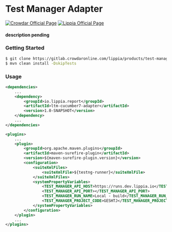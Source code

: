 # Test Manager Adapter
[![Crowdar Official Page](https://img.shields.io/badge/crowdar-official%20page-brightgreen)](https://crowdar.com.ar/)
[![Lippia Official Page](https://img.shields.io/badge/lippia-official%20page-brightgreen)](https://www.lippia.io/)

#### description pending

### Getting Started
```bash
$ git clone https://gitlab.crowdaronline.com/lippia/products/test-manager/adapters/cucumber7-adapter.git && cd "$(basename "$_" .git)"
$ mvn clean install -DskipTests
```

### Usage
```xml
<dependencies>
    ...
    <dependency>
        <groupId>io.lippia.report</groupId>
        <artifactId>ltm-cucumber7-adapter</artifactId>
        <version>1.0-SNAPSHOT</version>
    </dependency>
    ...
</dependencies>

<plugins>
    ...
    <plugin>
        <groupId>org.apache.maven.plugins</groupId>
        <artifactId>maven-surefire-plugin</artifactId>
        <version>${maven-surefire-plugin.version}</version>
        <configuration>
            <suiteXmlFiles>
                <suiteXmlFile>${testng-runner}</suiteXmlFile>
            </suiteXmlFiles>
            <systemPropertyVariables>
                <TEST_MANAGER_API_HOST>https://runs.dev.lippia.io</TEST_MANAGER_API_HOST>
                <TEST_MANAGER_API_PORT></TEST_MANAGER_API_PORT>
                <TEST_MANAGER_RUN_NAME>Local - build</TEST_MANAGER_RUN_NAME>
                <TEST_MANAGER_PROJECT_CODE>GESHTJ</TEST_MANAGER_PROJECT_CODE>
            </systemPropertyVariables>
        </configuration>
    </plugin>
    ...
</plugins>
```